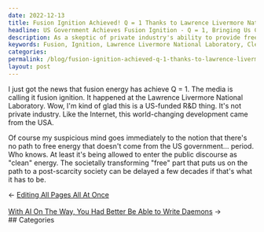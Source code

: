 ```yaml
---
date: 2022-12-13
title: Fusion Ignition Achieved! Q = 1 Thanks to Lawrence Livermore National Laboratory
headline: US Government Achieves Fusion Ignition - Q = 1, Bringing Us Closer to a Post-Scarcity Society!
description: As a skeptic of private industry's ability to provide free energy, I'm thrilled that the US government funded the successful fusion ignition at Lawrence Livermore National Laboratory on December 13th, 2022. This clean energy could potentially lead to a post-scarcity society, although it will take some time to get there. Join me as I explore this exciting development and its implications.
keywords: Fusion, Ignition, Lawrence Livermore National Laboratory, Clean Energy, Post-Scarcity Society, US Government, Private Industry, Free Energy
categories: 
permalink: /blog/fusion-ignition-achieved-q-1-thanks-to-lawrence-livermore-national-laboratory/
layout: post
---
```



I just got the news that fusion energy has achieve Q = 1. The media is calling
it fusion ignition. It happened at the Lawrence Livermore National Laboratory.
Wow, I'm kind of glad this is a US-funded R&D thing. It's not private industry.
Like the Internet, this world-changing development came from the USA.

Of course my suspicious mind goes immediately to the notion that there's no
path to free energy that doesn't come from the US government... period. Who
knows. At least it's being allowed to enter the public discourse as "clean"
energy. The societally transforming "free" part that puts us on the path to a
post-scarcity society can be delayed a few decades if that's what it has to be.


<div class="post-nav"><div class="post-nav-prev"><span class="arrow">&larr;&nbsp;</span><a href="/blog/editing-all-pages-all-at-once">Editing All Pages All At Once</a></div> &nbsp; <div class="post-nav-next"><a href="/blog/with-ai-on-the-way-you-had-better-be-able-to-write-daemons">With AI On The Way, You Had Better Be Able to Write Daemons</a><span class="arrow">&nbsp;&rarr;</span></div></div>
## Categories

<ul></ul>